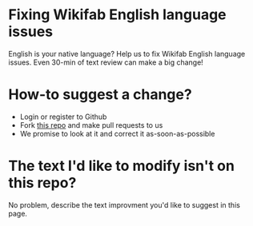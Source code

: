 # Fixing Wikifab English language issues
English is your native language? Help us to fix Wikifab English language issues. Even 30-min of text review can make a big change!

# How-to suggest a change?
* Login or register to Github
* Fork <a href="https://github.com/ClementFlipo/Wikifab-English-Texts">this repo</a> and make pull requests to us
* We promise to look at it and correct it as-soon-as-possible

# The text I'd like to modify isn't on this repo?
No problem, describe the text improvment you'd like to suggest in this page.
